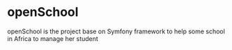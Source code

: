# openSchool
openSchool is the project base on Symfony framework to help some school in Africa to manage her student
